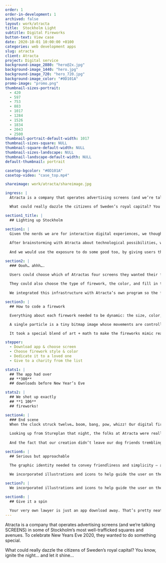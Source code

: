 ```yaml
---
order: 1
order-in-development: 1
archived: false
layout: work/atracta
title:  Stockholm Light
subtitle: Digital Fireworks
button-text: View case
date: 2020-10-01 10:00:00 +0100
categories: web development apps
slug: atracta
client: Atracta
project: Digital service
background-image_2880: "hero@2x.jpg"
background-image_1440: "hero.jpg"
background-image_720: "hero_720.jpg"
background-image_color: "#0D101A"
promo-image: "promo.png"
thumbnail-sizes-portrait:
  - 420
  - 597
  - 753
  - 883
  - 1017
  - 1284
  - 1526
  - 1834
  - 2043
  - 2500
thumbnail-portrait-default-width: 1017
thumbnail-sizes-square: NULL
thumbnail-square-default-width: NULL
thumbnail-sizes-landscape: NULL
thumbnail-landscape-default-width: NULL
default-thumbnail: portrait

casetop-bgcolor: "#0D101A"
casetop-video: "case_top.mp4"

shareimage: work/atracta/shareimage.jpg

ingress: |
  Atracta is a company that operates advertising screens (and we’re talking SCREENS) in some of Stockholm’s most well-trafficked squares and avenues. To celebrate New Years Eve 2020, they wanted to do something special. 

  What could really dazzle the citizens of Sweden’s royal capital? You know, ignite the night… and let it shine...

section1_title: |
  ## Lighting up Stockholm 

section1: |
  Given the nerds we are for interactive digital experiences, we thought it would be fun to let people play a role in making the fireworks happen. 
  
  After brainstorming with Atracta about technological possibilities, we honed in on the following idea: to create an app that would let users shoot up digital fireworks onto the big screens with personalized greetings. 
  
  And we would use the exposure to do some good too, by giving users the opportunity to donate to a charity. A donation would get you a really big firework. 

section2: |
  ### Oooh… ahhh…. 

  Users could choose which of Atractas four screens they wanted their firework to play on: The Big Bang at Stureplan, The Façade on Kungsgatan, Twin Screens on the way to Arlanda, or the Elevator towering above Katarinahissen.
  
  They could also choose the type of firework, the color, and fill in their greeting. That “order” was processed through a custom-built API and sent to the individual websites we built for each screen.
  
  We integrated this infrastructure with Atracta’s own program so the fireworks would show up between their commercial loops. 

section3: |
  ## How to code a firework 

  Everything about each firework needed to be dynamic: the size, color, duration, timing. There was no other choice but to actually make them from code. We decided to go with particles.

  A single particle is a tiny bitmap image whose movements are controlled by Javascript. A spark, if you will, that could be combined with thousands of other sparks to create the actual firework. We hosted it all on a game engine called Defold, which is — fun fact — a completely open source engine created by some lovely people in Malmö.

  It took a special blend of art + math to make the fireworks mimic reality. This involved programming sine and cosine waves to create the arcs and smoke trails, adding gravity, simulating wind, and so on.

stepper:
  - Download app & choose screen
  - Choose firework style & color
  - Dedicate it to a loved one
  - Give to a charity from the list

stats1: |
  ## The app had over 
  ## **300**
  ## downloads before New Year’s Eve

stats2: |
  ## We shot up exactly 
  ## **1 106**
  ## fireworks!

section4: |
  ### End scene
  When the clock struck twelve… boom, bang, pow, whizz! Our digital fireworks were playing perfectly all across the city.
  
  Looking up from Stureplan that night, the folks at Atracta were really happy with the result. And we were too. We loved the opportunity to spread some interactive cheer using the art of web-based motion. 
  
  And the fact that our creation didn’t leave our dog friends trembling in a corner, that’s satisfying too.

section6: |
  ## Serious but approachable

  The graphic identity needed to convey friendliness and simplicity — a “you got this” feeling, if you will. We created a graphic identity for Rätt that can stand on its own, and also work beautifully alongside the existing Crusner brand.
 
  We incorporated illustrations and icons to help guide the user on their journey through legal questions and lawyer-lingo. All this to make sure clients and lawyers alike could breeze through their cases, in as breezy a manner as the law allows. 

section7: |
  We incorporated illustrations and icons to help guide the user on their journey through legal questions and lawyer-lingo. All this to make sure clients and lawyers alike could breeze through their cases, in as breezy a manner as the law allows

section8: |
  ## Give it a spin

  Your very own lawyer is just an app download away. That’s pretty neat, no? Test out Rätt for yourself in their [web app](https://ratt.nu/), [on App Store](https://apps.apple.com/se/app/r%C3%A4tt/id1498087311) or [on Google Play](https://play.google.com/store/apps/details?id=com.rattapp). 
---
```

Atracta is a company that operates advertising screens (and we’re talking SCREENS) in some of Stockholm’s most well-trafficked squares and avenues. To celebrate New Years Eve 2020, they wanted to do something special. 

What could really dazzle the citizens of Sweden’s royal capital? You know, ignite the night… and let it shine...
